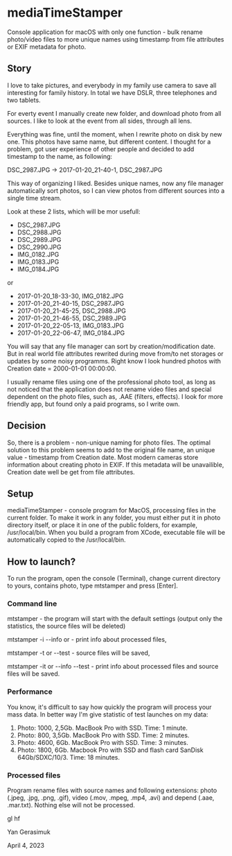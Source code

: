 # mediaTimeStamper
Console application for macOS with only one function - bulk rename photo/video files to more unique names using timestamp from file attributes or EXIF metadata for photo.

## Story

I love to take pictures, and everybody in my family use camera to save all interesting for family history. 
In total we have DSLR, three telephones and two tablets.

For everty event I manually create new folder, and download photo from all sources. I like to look at the event from all sides, through all lens.

Everything was fine, until the moment, when I rewrite photo on disk by new one. This photos have same name, but different content.
I thought for a problem, got user experience of other people and decided to add timestamp to the name, as following:

DSC_2987.JPG -> 2017-01-20_21-40-1, DSC_2987.JPG

This way of organizing I liked. Besides unique names, now any file manager automatically sort photos, so I can view photos from different sources into a single time stream.

Look at these 2 lists, which will be mor usefull:

* DSC_2987.JPG
* DSC_2988.JPG
* DSC_2989.JPG
* DSC_2990.JPG
* IMG_0182.JPG
* IMG_0183.JPG
* IMG_0184.JPG

or

* 2017-01-20_18-33-30, IMG_0182.JPG
* 2017-01-20_21-40-15, DSC_2987.JPG
* 2017-01-20_21-45-25, DSC_2988.JPG
* 2017-01-20_21-46-55, DSC_2989.JPG
* 2017-01-20_22-05-13, IMG_0183.JPG
* 2017-01-20_22-06-47, IMG_0184.JPG

You will say that any file manager can sort by creation/modification date. But in real world file attributes rewrited during move from/to net storages or updates by some noisy programms. Right know I look hundred photos with Creation date = 2000-01-01 00:00:00.

I usually rename files using one of the professional photo tool, as long as not noticed that the application does 
not rename video files and special dependent on the photo files, such as, .AAE (filters, effects). 
I look for more friendly app, but found only a paid programs, so I write own.

## Decision

So, there is a problem - non-unique naming for photo files. The optimal solution to this problem seems to add to the original file name, an unique value - timestamp from Creation date. Most modern cameras store information about creating photo in EXIF. If this metadata will be unavailible, Creation date well be get from file attributes.

## Setup
mediaTimeStamper - console program for MacOS, processing files in the current folder. To make it work in any folder, 
you must either put it in photo directory itself, or place it in one of the public folders, for example, /usr/local/bin. 
When you build a program from XCode, executable file will be automatically copied to the /usr/local/bin.

## How to launch?

To run the program, open the console (Terminal), change current directory to yours, contains photo, type mtstamper and press [Enter].

### Command line

mtstamper - the program will start with the default settings (output only the statistics, the source files will be deleted)

mtstamper -i --info or - print info about processed files,

mtstamper -t or --test - source files will be saved,

mtstamper -it or --info --test - print info about processed files and source files will be saved.

### Performance
You know, it's difficult to say how quickly the program will process your mass data. In better way I'm give statistic of test launches on my data:

1. Photo: 1000, 2,5Gb. MacBook Pro with SSD. Time: 1 minute.
2. Photo: 800, 3,5Gb. MacBook Pro with SSD. Time: 2 minutes.
3. Photo: 4600, 6Gb. MacBook Pro with SSD. Time: 3 minutes.
4. Photo: 1800, 6Gb. Macbook Pro with SSD and flash card SanDisk 64Gb/SDXC/10/3. Time: 18 minutes.

### Processed files
Program rename files with source names and following extensions: photo (.jpeg, .jpg, .png, .gif), video (.mov, .mpeg, .mp4, .avi) and depend (.aae, .mar.txt). Nothing else will not be processed.

gl hf

Yan Gerasimuk

April 4, 2023
